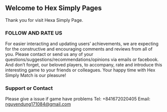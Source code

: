 ## Welcome to Hex Simply Pages

Thank you for visit Hexa Simply Page.

### FOLLOW AND RATE US 	

For easier interacting and updating users’ achievements, we are expecting for the constructive and encouraging comments and reviews from all of you. Please contact or send us any of your questions/suggestions/recommendations/opinions via emails or facebook. And don’t forget, our beloved players, to accompany, rate and introduce this interesting game to your friends or colleagues. 
Your happy time with Hex Simply Match is our pleasure!

### Support or Contact

Please give a issue if game have problems
Tel: +841672020405
Email: nguyendung171084@gmail.com
